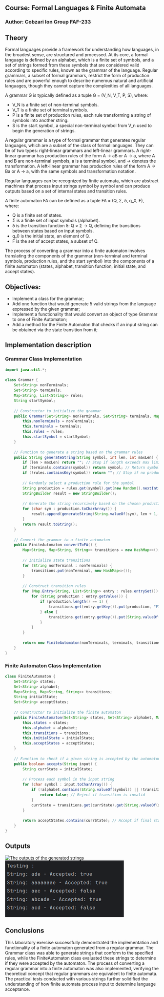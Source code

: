 

## Course: Formal Languages & Finite Automata

### Author: Cobzari Ion Group FAF-233

## Theory

Formal languages provide a framework for understanding how languages, in the broadest sense, are structured and processed. At its core, a formal language is defined by an alphabet, which is a finite set of symbols, and a set of strings formed from these symbols that are considered valid according to specific rules, known as the grammar of the language. Regular grammars, a subset of formal grammars, restrict the form of production rules and are powerful enough to describe numerous natural and artificial languages, though they cannot capture the complexities of all languages.

A grammar G is typically defined as a tuple G = (V_N, V_T, P, S), where:

- V_N is a finite set of non-terminal symbols.
- V_T is a finite set of terminal symbols.
- P is a finite set of production rules, each rule transforming a string of symbols into another string.
- S is the start symbol, a special non-terminal symbol from V_n used to begin the generation of strings.

A regular grammar is a type of formal grammar that generates regular languages, which are a subset of the class of formal languages. They can be of two types: right-linear grammars and left-linear grammars. A right-linear grammar has production rules of the form A → aB or A → a, where A and B are non-terminal symbols, a is a terminal symbol, and → denotes the transformation. A left-linear grammar has production rules of the form A → Ba or A → a, with the same symbols and transformation notation.

Regular languages can be recognized by finite automata, which are abstract machines that process input strings symbol by symbol and can produce outputs based on a set of internal states and transition rules.

A finite automaton FA can be defined as a tuple FA = (Q, Σ, δ, q_0, F), where:

- Q is a finite set of states.
- Σ is a finite set of input symbols (alphabet).
- δ is the transition function δ: Q × Σ → Q, defining the transitions between states based on input symbols.
- q_0 is the initial state, an element of Q.
- F is the set of accept states, a subset of Q.

The process of converting a grammar into a finite automaton involves translating the components of the grammar (non-terminal and terminal symbols, production rules, and the start symbol) into the components of a finite automaton (states, alphabet, transition function, initial state, and accept states).

## Objectives:

- Implement a class for the grammar;
- Add one function that would generate 5 valid strings from the language expressed by the given grammar;
- Implement a functionality that would convert an object of type Grammar to one of Finite Automaton;
- Add a method for the Finite Automaton that checks if an input string can be obtained via the state transition from it;

## Implementation description

### Grammar Class Implementation

```java
import java.util.*;

class Grammar {
    Set<String> nonTerminals;
    Set<String> terminals;
    Map<String, List<String>> rules;
    String startSymbol;

    // Constructor to initialize the grammar
    public Grammar(Set<String> nonTerminals, Set<String> terminals, Map<String, List<String>> rules, String startSymbol) {
        this.nonTerminals = nonTerminals;
        this.terminals = terminals;
        this.rules = rules;
        this.startSymbol = startSymbol;
    }

    // Function to generate a string based on the grammar rules
    public String generateString(String symbol, int len, int maxLen) {
        if (len > maxLen) return ""; // Stop if length exceeds max limit
        if (terminals.contains(symbol)) return symbol; // Return symbol if it's a terminal
        if (!rules.containsKey(symbol)) return ""; // Stop if no production rule exists
        
        // Randomly select a production rule for the symbol
        String production = rules.get(symbol).get(new Random().nextInt(rules.get(symbol).size()));
        StringBuilder result = new StringBuilder();
        
        // Generate the string recursively based on the chosen production rule
        for (char sym : production.toCharArray()) {
            result.append(generateString(String.valueOf(sym), len + 1, maxLen));
        }
        return result.toString();
    }

    // Convert the grammar to a finite automaton
    public FiniteAutomaton convertToFA() {
        Map<String, Map<String, String>> transitions = new HashMap<>();
        
        // Initialize state transitions
        for (String nonTerminal : nonTerminals) {
            transitions.put(nonTerminal, new HashMap<>());
        }
        
        // Construct transition rules
        for (Map.Entry<String, List<String>> entry : rules.entrySet()) {
            for (String production : entry.getValue()) {
                if (production.length() == 1) {
                    transitions.get(entry.getKey()).put(production, "FINAL"); // Mark as final state
                } else {
                    transitions.get(entry.getKey()).put(String.valueOf(production.charAt(0)), String.valueOf(production.charAt(1)));
                }
            }
        }
        
        return new FiniteAutomaton(nonTerminals, terminals, transitions, startSymbol, Collections.singleton("FINAL"));
    }
}
```

### Finite Automaton Class Implementation

```java
class FiniteAutomaton {
    Set<String> states;
    Set<String> alphabet;
    Map<String, Map<String, String>> transitions;
    String initialState;
    Set<String> acceptStates;

    // Constructor to initialize the finite automaton
    public FiniteAutomaton(Set<String> states, Set<String> alphabet, Map<String, Map<String, String>> transitions, String initialState, Set<String> acceptStates) {
        this.states = states;
        this.alphabet = alphabet;
        this.transitions = transitions;
        this.initialState = initialState;
        this.acceptStates = acceptStates;
    }

    // Function to check if a given string is accepted by the automaton
    public boolean accepts(String input) {
        String currState = initialState;
        
        // Process each symbol in the input string
        for (char symbol : input.toCharArray()) {
            if (!alphabet.contains(String.valueOf(symbol)) || !transitions.containsKey(currState) || !transitions.get(currState).containsKey(String.valueOf(symbol))) {
                return false; // Reject if transition is invalid
            }
            currState = transitions.get(currState).get(String.valueOf(symbol));
        }
        
        return acceptStates.contains(currState); // Accept if final state is reached
    }
}
```
## Outputs
![The outputs of the generated strings](lab1/img.png)
![The output of how finite Automaton check results](lab1/img_1.png)

## Conclusions

This laboratory exercise successfully demonstrated the implementation and functionality of a finite automaton generated from a regular grammar. The Grammar class was able to generate strings that conform to the specified rules, while the FiniteAutomaton class evaluated these strings to determine if they were accepted by the automaton. The process of converting a regular grammar into a finite automaton was also implemented, verifying the theoretical concept that regular grammars are equivalent to finite automata. The practical tests conducted with various strings further solidified the understanding of how finite automata process input to determine language acceptance.
